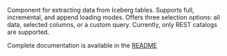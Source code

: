 Component for extracting data from Iceberg tables.
Supports full, incremental, and append loading modes.
Offers three selection options: all data, selected columns, or a custom query.
Currently, only REST catalogs are supported.

Complete documentation is available in the [README](https://github.com/keboola/component-iceberg/blob/main/components/ex-iceberg/README.md)
